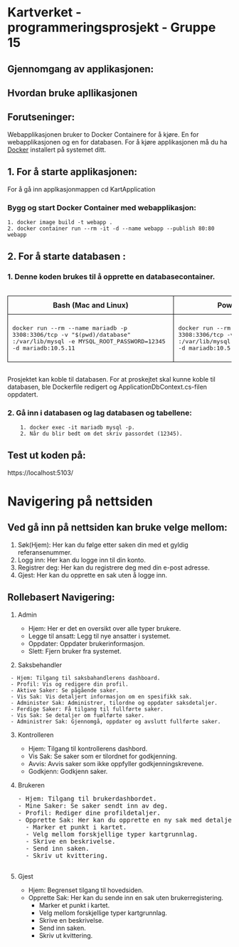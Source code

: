 # Kartverket - programmeringsprosjekt - Gruppe 15

## Gjennomgang av applikasjonen:



## Hvordan bruke apllikasjonen 

## Forutseninger: ##

Webapplikasjonen bruker to Docker Containere for å kjøre.
En for webapplikasjonen og en for databasen. For å kjøre applikasjonen må du ha [Docker](https://www.docker.com/) installert på systemet ditt. 

## 1. For å starte applikasjonen: 

For å gå inn applkasjonmappen cd KartApplication 

### Bygg og start Docker Container med webapplikasjon: ###
   
    1. docker image build -t webapp . 
    2. docker container run --rm -it -d --name webapp --publish 80:80 webapp

## 2. For å starte databasen : 

 ### 1. Denne koden brukes til å opprette en databasecontainer.



<div style="width: 100%; overflow-x: auto;">
  <table style="width: 100%; border-collapse: collapse;">
    <thead>
      <tr>
        <th style="border: 1px solid black; padding: 10px; text-align: center; vertical-align: middle;">Bash (Mac and Linux)</th>
        <th style="border: 1px solid black; padding: 10px; text-align: center; vertical-align: middle;">Powershell (Windows)</th>
      </tr>
    </thead>
    <tbody>
      <tr>
        <td style="border: 1px solid black; padding: 10px; text-align: center; vertical-align: middle;">
          <pre style="text-align: left;">docker run --rm --name mariadb -p 
3308:3306/tcp -v "$(pwd)/database"
:/var/lib/mysql -e MYSQL_ROOT_PASSWORD=12345 
-d mariadb:10.5.11</pre>
        </td>
        <td style="border: 1px solid black; padding: 10px; text-align: center; vertical-align: middle;">
          <pre style="text-align: left;">docker run --rm --name mariadb -p 
3308:3306/tcp -v "%cd%\database"
:/var/lib/mysql -e MYSQL_ROOT_PASSWORD=12345 
-d mariadb:10.5.11</pre>
        </td>
      </tr>
    </tbody>
  </table>
</div>

     
 Prosjektet kan koble til databasen. For at proskejtet skal kunne koble til databasen, ble Dockerfile redigert og ApplicationDbContext.cs-filen  oppdatert. 

 ### 2. Gå inn i databasen og lag databasen og tabellene:
        1. docker exec -it mariadb mysql -p.
        2. Når du blir bedt om det skriv passordet (12345).

## Test ut koden på: 
   https://localhost:5103/
  
# Navigering på nettsiden

## Ved gå inn på nettsiden kan bruke velge mellom:
   1. Søk(Hjem): Her kan du følge etter saken din med et gyldig referansenummer.
   2. Logg inn: Her kan du logge inn til din konto.
   3. Registrer deg: Her kan du registrere deg med din e-post adresse.
   4. Gjest: Her kan du opprette en sak uten å logge inn.

## Rollebasert Navigering:
   1. Admin

      - Hjem: Her er det en oversikt over alle typer brukere. 
      - Legge til ansatt: Legg til nye ansatter i systemet.
      - Oppdater: Oppdater brukerinformasjon.
      - Slett: Fjern bruker fra systemet.

   2. Saksbehandler

     - Hjem: Tilgang til saksbahandlerens dashboard.
     - Profil: Vis og redigere din profil. 
     - Aktive Saker: Se pågående saker.
     - Vis Sak: Vis detaljert informasjon om en spesifikk sak.
     - Administer Sak: Administrer, tilordne og oppdater saksdetaljer.
     - Ferdige Saker: Få tilgang til fullførte saker.
     - Vis Sak: Se detaljer om fuølførte saker.
     - Administrer Sak: Gjennomgå, oppdater og avslutt fullførte saker.
  
  3. Kontrolleren
    
     - Hjem: Tilgang til kontrollerens dashbord.
     - Vis Sak: Se saker som er tilordnet for godkjenning.
     - Avvis: Avvis saker som ikke oppfyller godkjenningskrevene.
     - Godkjenn: Godkjenn saker.

  4. Brukeren
       <pre>
     - Hjem: Tilgang til brukerdashbordet.
     - Mine Saker: Se saker sendt inn av deg.
     - Profil: Rediger dine profildetaljer.
     - Opprette Sak: Her kan du opprette en ny sak med detaljer.
       - Marker et punkt i kartet.
       - Velg mellom forskjellige typer kartgrunnlag.
       - Skrive en beskrivelse.
       - Send inn saken.
       - Skriv ut kvittering.
       </pre>
  5. Gjest

     - Hjem: Begrenset tilgang til hovedsiden.
     - Opprette Sak: Her kan du sende inn en sak uten brukerregistering.
       - Marker et punkt i kartet.
       - Velg mellom forskjellige typer kartgrunnlag.
       - Skrive en beskrivelse.
       - Send inn saken.
       - Skriv ut kvittering.
